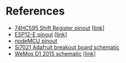 # References

- [74HC595 Shift Register pinout](74hc595_pinout.jpg) [[link](https://learn.pimoroni.com/tutorial/170pt-projects/the-shift-register-170pt)]
- [ESP12-E pinout](esp12e_pinout.png) [[link](https://simba-os.readthedocs.io/en/latest/boards/esp12e.html)]
- [nodeMCU pinout](nodeMCU_pinout.png)
- [Si7021 Adafruit breakout board schematic](si7021_adafruit_breakout_schematic.png)
- [WeMos D1 2015 schematic](wemos-d1-mini-shematics.jpg) [[link](https://escapequotes.net/wp-content/uploads/2016/02/wemos-d1-mini-shematics.jpg)]
